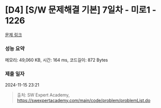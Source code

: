 # [D4] [S/W 문제해결 기본] 7일차 - 미로1 - 1226 

[문제 링크](https://swexpertacademy.com/main/code/problem/problemDetail.do?contestProbId=AV14vXUqAGMCFAYD) 

### 성능 요약

메모리: 49,060 KB, 시간: 164 ms, 코드길이: 872 Bytes

### 제출 일자

2024-11-15 23:21



> 출처: SW Expert Academy, https://swexpertacademy.com/main/code/problem/problemList.do